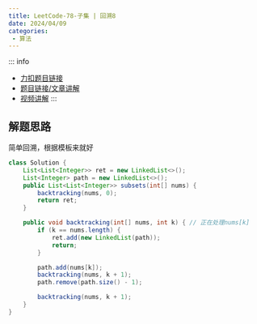 ```yaml
---
title: LeetCode-78-子集 | 回溯8
date: 2024/04/09
categories:
 - 算法
---
```

::: info
- [力扣题目链接](https://leetcode.cn/problems/subsets)
- [题目链接/文章讲解](https://programmercarl.com/0078.%E5%AD%90%E9%9B%86.html)
- [视频讲解](https://www.bilibili.com/video/BV1U84y1q7Ci)
:::

## 解题思路
简单回溯，根据模板来就好
```java
class Solution {
    List<List<Integer>> ret = new LinkedList<>();
    List<Integer> path = new LinkedList<>();
    public List<List<Integer>> subsets(int[] nums) {
        backtracking(nums, 0);
        return ret;
    }

    public void backtracking(int[] nums, int k) { // 正在处理nums[k]
        if (k == nums.length) {
            ret.add(new LinkedList(path));
            return;
        }

        path.add(nums[k]);
        backtracking(nums, k + 1);
        path.remove(path.size() - 1);

        backtracking(nums, k + 1);
    }
}
```